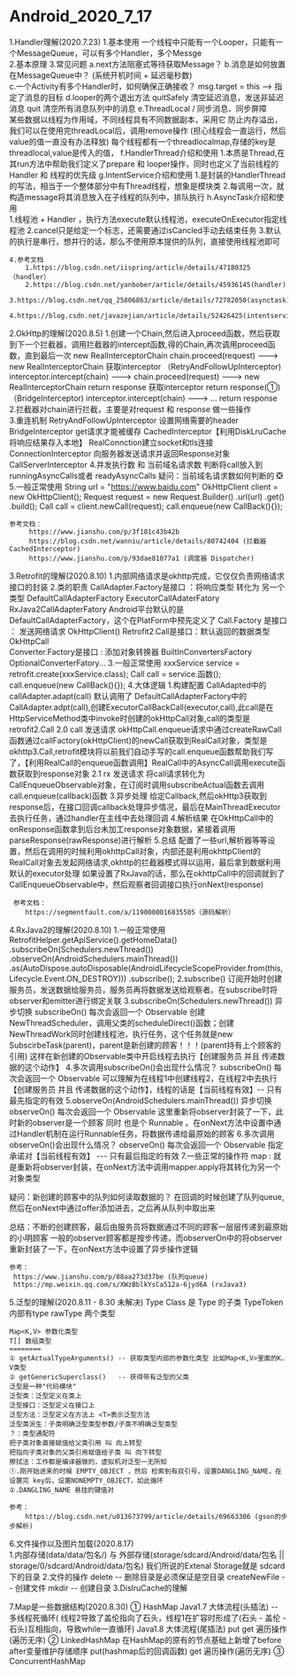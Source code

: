 # Android_2020_7_17

1.Handler理解(2020.7.23)
    1.基本使用
        一个线程中只能有一个Looper，只能有一个MessageQueue，可以有多个Handler，多个Messge    
    2.基本原理
    3.常见问题
        a.next方法阻塞式等待获取Message？
        b.消息是如何放置在MessageQueue中？ (系统开机时间 + 延迟毫秒数)   
        c.一个Activity有多个Handler时，如何确保正确接收？
            msg.target = this --> 指定了消息的目标
        d.looper的两个退出方法
            quitSafely 清空延迟消息，发送非延迟消息 
            quit 清空所有消息队列中的消息
        e.ThreadLocal / 同步消息、同步屏障    
            某些数据以线程为作用域，不同线程具有不同数据副本，采用它
            防止内存溢出，我们可以在使用完threadLocal后，调用remove操作 (担心线程会一直运行，然后value的值一直没有办法释放) 
            每个线程都有一个threadlocalmap,存储的key是threadlocal,value是传入的值，
        f.HandlerThread介绍和使用
            1.本质是Thread,在其run方法中帮助我们定义了prepare 和 looper操作，同时也定义了当前线程的Handler 和 线程的优先级
        g.IntentService介绍和使用
            1.是封装的HandlerThread的写法，相当于一个整体部分中有Thread线程，想象是模块类
            2.每调用一次，就构造message将其消息放入在子线程的队列中，排队执行
        h.AsyncTask介绍和使用  
            1.线程池 + Handler ，执行方法execute默认线程池，executeOnExecutor指定线程池
            2.cancel只是给定一个标志，还需要通过isCancled手动去结束任务
            3.默认的执行是串行，想并行的话，那么不使用原本提供的队列，直接使用线程池即可
    
    4.参考文档
        1.https://blog.csdn.net/iispring/article/details/47180325（handler）
        2.https://blog.csdn.net/yanbober/article/details/45936145(handler)   
        3.https://blog.csdn.net/qq_25806863/article/details/72782050(asynctask) 
        4.https://blog.csdn.net/javazejian/article/details/52426425(intentservice)
                   
        
2.OkHttp的理解(2020.8.5)
    1.创建一个Chain,然后进入proceed函数，然后获取到下一个拦截器，调用拦截器的intercept函数,得的Chain,再次调用proceed函数，直到最后一次
    new RealInterceptorChain
    chain.proceed(request) ---> new RealInterceptorChain
                                获取interceptor
 （RetryAndFollowUpInterceptor) interceptor.intercept(chain) --->  chain.proceed(request) ---> new RealInterceptorChain
                                return response                                                获取interceptor
    return response(①)                                                                       （BridgeInterceptor) interceptor.intercept(chain)  ---> ... 
                                                                                               return response   
    2.拦截器对chain进行拦截，主要是对request 和 response 做一些操作  
    3.重连机制 RetryAndFollowUpInterceptor
      设置网络需要的header BridgeInterceptor
      get请求才能被缓存 CachedInterceptor【利用DiskLruCache将响应结果存入本地】
      RealConnction建立socket和tls连接 ConnectionInterceptor
      向服务器发送请求并返回Response对象  CallServerInterceptor
    4.并发执行数 和 当前域名请求数 判断将call放入到runningAsyncCalls或者 readyAsyncCalls 
      疑问：当前域名请求数如何判断的 ❎
    5.一般正常使用
      String url = "https://www.baidu.com"
      OkHttpClient client = new OkHttpClient();
      Request request = new Request.Builder()
                        .url(url)
                        .get()
                        .build();
      Call call  = client.newCall(request);
      call.enqueue(new CallBack(){});
   
    参考文档：
         https://www.jianshu.com/p/3f181c43b42b  
         https://blog.csdn.net/wanniu/article/details/80742404 (拦截器 CachedInterceptor)
         https://www.jianshu.com/p/93dae81077a1 (调度器 Dispatcher)
 
 3.Retrofit的理解(2020.8.10)
    1.内部网络请求是okhttp完成，它仅仅负责网络请求接口的封装
    2.类的职责
     CallAdapter.Factory是接口 ：将响应类型 转化为 另一个类型
        DefaultCallAdapterFactory ExecutorCallAdaterFatory RxJava2CallAdapterFatory
        Android平台默认的是DefaultCallAdapterFactory，这个在PlatForm中预先定义了
     Call.Factory 是接口 ： 发送网络请求
        OkHttpClient()
     Retrofit2.Call是接口：默认返回的数据类型
        OkHttpCall   
     Converter.Factory是接口 : 添加对象转换器
        BuiltInConvertersFactory OptionalConverterFatory... 
     3.一般正常使用
        xxxService service = retrofit.create(xxxService.class);
        Call call = service.函数();
        call.enqueue(new CallBack(){});
     4.大体逻辑
          1.构建配置
          CallAdapted中的callAdapter.adapt(call) 默认调用了 DefaultCallAdapterFactory中的CallAdapter.adpt(call),创建ExecutorCallBackCall(executor,call),此call是在HttpServiceMethod类中invoke时创建的okHttpCall对象,call的类型是retrofit2.Call
          2.0 call 发送请求
          okHttpCall.enqueue请求中通过createRawCall函数通过callFactory(okHttpClient)的newCall获取到RealCall对象，类型是okhttp3.Call,retrofit模块将以前我们自动手写的call.enqueue函数帮助我们写了，【利用RealCall的enqueue函数调用】RealCall中的AsyncCall调用execute函数获取到response对象
          2.1 rx 发送请求
          将call请求转化为CallEnqueueObservable对象，在订阅时调用subscribeActual函数去调用call.enqueue(callback)函数
          3.异步处理 
          给定Callback,然后okHttp3获取到response后，在接口回调callback处理异步情况，最后在MainThreadExecutor去执行任务，通过handler在主线中去处理回调
          4.解析结果
          在OkHttpCall中的onResponse函数拿到后台未加工response对象数据，紧接着调用parseResponse(rawResponse)进行解析
     5.总结
        配置了一些url,解析器等等设置，然后在调用的时候利用okhttpCall对象，内部还是利用okhttpClient的RealCall对象去发起网络请求,okhttp的拦截器模式得以运用，最后拿到数据利用默认的executor处理
        如果设置了RxJava的话，那么在okhttpCall中的回调就到了CallEnqueueObservable中，然后观察者回调接口执行onNext(response)
   
     参考文档：
        https://segmentfault.com/a/1190000016835505（源码解析）
 
 4.RxJava2的理解(2020.8.10)
   1.一般正常使用
        RetrofitHelper.getApiService().getHomeData()
            .subscribeOn(Schedulers.newThread())
            .observeOn(AndroidSchedulers.mainThread())
            .as(AutoDispose.autoDisposable(AndroidLifecycleScopeProvider.from(this, Lifecycle.Event.ON_DESTROY)))
            .subscribe();
   2.subscribe()
     订阅开始时创建服务员，发送数据给服务员，服务员再将数据发送给观察者。在subscribe时将observer和emitter进行绑定关联
   3.subscribeOn(Schedulers.newThread()) 异步切换
     subscribeOn() 每次会返回一个 Observable
     创建NewThreadScheduler，调用父类的scheduleDirect()函数；创建NewThreadWork同时创建线程池，执行任务，这个任务就是new SubscirbeTask(parent)，parent是新创建的顾客！！！(parent持有上个顾客的引用)
     这样在新创建的Observable类中开启线程去执行【创建服务员 并且 传递数据的这个动作】
   4.多次调用subscribeOn()会出现什么情况？
     subscribeOn() 每次会返回一个 Observable
     可以理解为在线程1中创建线程2，在线程2中去执行【创建服务员 并且 传递数据的这个动作】，线程的话是【当前线程有效】-- 只有最先指定的有效
   5.observeOn(AndroidSchedulers.mainThread()) 异步切换
     observeOn() 每次会返回一个 Observable
     这里重新将observer封装了一下，此时新的observer是一个顾客 同时 也是个 Runnable 。在onNext方法中设置中通过Handler机制在运行Runnable任务，将数据传递给最原始的顾客
   6.多次调用observeOn()会出现什么情况？
     observeOn() 每次会返回一个 Observable
     指定承诺对【当前线程有效】 --- 只有最后指定的有效
   7.一些正常的操作符
     map :  就是重新将observer封装，在onNext方法中调用mapper.apply将其转化为另一个对象类型
     
  
   疑问：新创建的顾客中的队列如何读取数据的？ 
        在回调的时候创建了队列queue,然后在onNext中通过offer添加进去，之后再从队列中取出来
     
   总结：不断的创建顾客，最后由服务员将数据通过不同的顾客一层层传递到最原始的小明顾客
        一般的observer顾客都是按步传递，而observerOn中的将observer重新封装了一下，在onNext方法中设置了异步操作逻辑
    
    参考：
     https://www.jianshu.com/p/88aa273d37be (队列queue)     
     https://mp.weixin.qq.com/s/XWzBblkYsCa512a-6jyd6A (rxJava3)

 5.泛型的理解(2020.8.11 - 8.30 未解决)
    Type
    Class 是 Type 的子类
    TypeToken 内部有type rawType 两个类型
    
    Map<K,V> 参数化类型
    T[] 数组类型
    ========
    ① getActualTypeArguments() -- 获取类型内部的参数化类型 比如Map<K,V>里面的K，V类型
    ② getGenericSuperclass()   -- 获得带有泛型的父类
    泛型是一种"代码模块"
    泛型类：泛型定义在类上
    泛型接口：泛型定义在接口上
    泛型方法：泛型定义在方法上 <T>表示泛型方法
    泛型类派生：子类明确泛型类型参数/子类不明确泛型类型
    ？：类型通配符
    把子类对象直接赋值给父类引用 叫 向上转型
    把指向子类对象的父类引用赋值给子类 叫 向下转型
    擦拭法：工作都是编译器做的，虚拟机对泛型一无所知
    ①.刚开始进来的时候 EMPTY_OBJECT ，然后 检索到有双引号，设置DANGLING_NAME，在设置完 key后，设置NONEMPTY_OBJECT，如此循环
    ②.DANGLING_NAME 悬挂的键值对  
      
    参考：
        https://blog.csdn.net/u013673799/article/details/69663306 (gson的步步解析)
    
 6.文件操作以及图片加载(2020.8.17)  
    1.内部存储(data/data/包名/) 与 外部存储(storage/sdcard/Android/data/包名 || storage/0/sdcard/Android/data/包名)
    我们所说的Extenal Storage就是 sdcard下的目录
    2.文件的操作
        delete -- 删除目录是必须保证是空目录
        createNewFile -- 创建文件
        mkdir -- 创建目录
    3.DislruCache的理解
        
 7.Map是一些数据结构(2020.8.30)
    ① HashMap
        Java1.7 大体流程(头插法) -- 多线程死循环( 线程2导致了盖伦指向了石头，线程1在扩容时形成了(石头 - 盖伦 - 石头)互相指向，导致while一直循环)
        Java1.8 大体流程(尾插法)
        put get 遍历操作(遍历无序)
    ② LinkedHashMap
        在HashMap的原有的节点基础上新增了before after变量维护存储顺序
        put(hashmap后的回调函数) get 遍历操作(遍历无序)
    ③ ConcurrentHashMap
             
        
    
    
     















